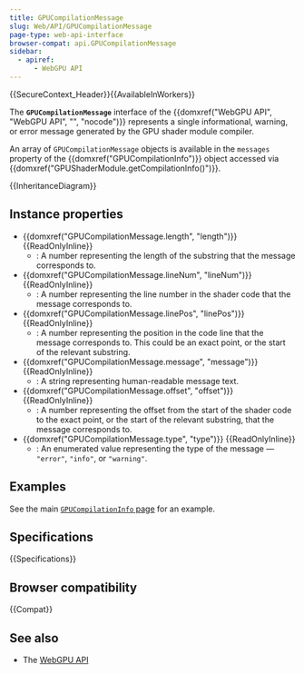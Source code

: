 ```yaml
---
title: GPUCompilationMessage
slug: Web/API/GPUCompilationMessage
page-type: web-api-interface
browser-compat: api.GPUCompilationMessage
sidebar:
  - apiref:
      - WebGPU API
---
```


{{SecureContext_Header}}{{AvailableInWorkers}}

The **`GPUCompilationMessage`** interface of the {{domxref("WebGPU API", "WebGPU API", "", "nocode")}} represents a single informational, warning, or error message generated by the GPU shader module compiler.

An array of `GPUCompilationMessage` objects is available in the `messages` property of the {{domxref("GPUCompilationInfo")}} object accessed via {{domxref("GPUShaderModule.getCompilationInfo()")}}.

{{InheritanceDiagram}}

## Instance properties

- {{domxref("GPUCompilationMessage.length", "length")}} {{ReadOnlyInline}}
  - : A number representing the length of the substring that the message corresponds to.
- {{domxref("GPUCompilationMessage.lineNum", "lineNum")}} {{ReadOnlyInline}}
  - : A number representing the line number in the shader code that the message corresponds to.
- {{domxref("GPUCompilationMessage.linePos", "linePos")}} {{ReadOnlyInline}}
  - : A number representing the position in the code line that the message corresponds to. This could be an exact point, or the start of the relevant substring.
- {{domxref("GPUCompilationMessage.message", "message")}} {{ReadOnlyInline}}
  - : A string representing human-readable message text.
- {{domxref("GPUCompilationMessage.offset", "offset")}} {{ReadOnlyInline}}
  - : A number representing the offset from the start of the shader code to the exact point, or the start of the relevant substring, that the message corresponds to.
- {{domxref("GPUCompilationMessage.type", "type")}} {{ReadOnlyInline}}
  - : An enumerated value representing the type of the message — `"error"`, `"info"`, or `"warning"`.

## Examples

See the main [`GPUCompilationInfo` page](/en-US/docs/Web/API/GPUCompilationInfo#examples) for an example.

## Specifications

{{Specifications}}

## Browser compatibility

{{Compat}}

## See also

- The [WebGPU API](/en-US/docs/Web/API/WebGPU_API)
